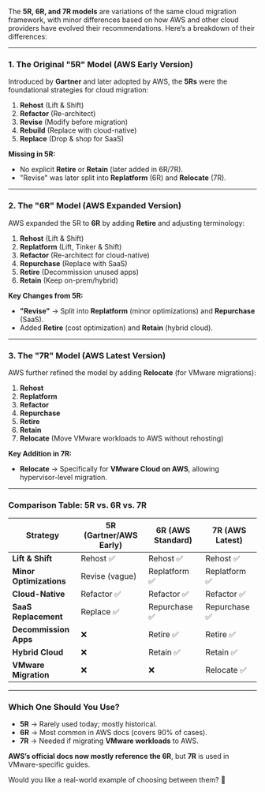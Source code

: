The **5R, 6R, and 7R models** are variations of the same cloud migration framework, with minor differences based on how AWS and other cloud providers have evolved their recommendations. Here’s a breakdown of their differences:

---

### **1. The Original "5R" Model (AWS Early Version)**
Introduced by **Gartner** and later adopted by AWS, the **5Rs** were the foundational strategies for cloud migration:
1. **Rehost** (Lift & Shift)  
2. **Refactor** (Re-architect)  
3. **Revise** (Modify before migration)  
4. **Rebuild** (Replace with cloud-native)  
5. **Replace** (Drop & shop for SaaS)  

**Missing in 5R:**  
- No explicit **Retire** or **Retain** (later added in 6R/7R).  
- "Revise" was later split into **Replatform** (6R) and **Relocate** (7R).  

---

### **2. The "6R" Model (AWS Expanded Version)**
AWS expanded the 5R to **6R** by adding **Retire** and adjusting terminology:
1. **Rehost** (Lift & Shift)  
2. **Replatform** (Lift, Tinker & Shift)  
3. **Refactor** (Re-architect for cloud-native)  
4. **Repurchase** (Replace with SaaS)  
5. **Retire** (Decommission unused apps)  
6. **Retain** (Keep on-prem/hybrid)  

**Key Changes from 5R:**  
- **"Revise"** → Split into **Replatform** (minor optimizations) and **Repurchase** (SaaS).  
- Added **Retire** (cost optimization) and **Retain** (hybrid cloud).  

---

### **3. The "7R" Model (AWS Latest Version)**
AWS further refined the model by adding **Relocate** (for VMware migrations):
1. **Rehost**  
2. **Replatform**  
3. **Refactor**  
4. **Repurchase**  
5. **Retire**  
6. **Retain**  
7. **Relocate** (Move VMware workloads to AWS without rehosting)  

**Key Addition in 7R:**  
- **Relocate** → Specifically for **VMware Cloud on AWS**, allowing hypervisor-level migration.  

---

### **Comparison Table: 5R vs. 6R vs. 7R**
| Strategy       | **5R** (Gartner/AWS Early) | **6R** (AWS Standard) | **7R** (AWS Latest) |  
|---------------|---------------------------|----------------------|---------------------|  
| **Lift & Shift** | Rehost ✅ | Rehost ✅ | Rehost ✅ |  
| **Minor Optimizations** | Revise (vague) | Replatform ✅ | Replatform ✅ |  
| **Cloud-Native** | Refactor ✅ | Refactor ✅ | Refactor ✅ |  
| **SaaS Replacement** | Replace ✅ | Repurchase ✅ | Repurchase ✅ |  
| **Decommission Apps** | ❌ | Retire ✅ | Retire ✅ |  
| **Hybrid Cloud** | ❌ | Retain ✅ | Retain ✅ |  
| **VMware Migration** | ❌ | ❌ | Relocate ✅ |  

---

### **Which One Should You Use?**
- **5R** → Rarely used today; mostly historical.  
- **6R** → Most common in AWS docs (covers 90% of cases).  
- **7R** → Needed if migrating **VMware workloads** to AWS.  

**AWS’s official docs now mostly reference the 6R**, but **7R** is used in VMware-specific guides.  

Would you like a real-world example of choosing between them? 🚀